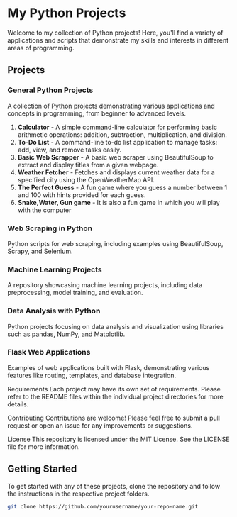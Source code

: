 # My Python Projects

Welcome to my collection of Python projects! Here, you'll find a variety of applications and scripts that demonstrate my skills and interests in different areas of programming.

## Projects

### General Python Projects

A collection of Python projects demonstrating various applications and concepts in programming, from beginner to advanced levels.
1. **Calculator** - A simple command-line calculator for performing basic arithmetic operations: addition, subtraction, multiplication, and division.
2. **To-Do List** - A command-line to-do list application to manage tasks: add, view, and remove tasks easily.
3. **Basic Web Scrapper** - A basic web scraper using BeautifulSoup to extract and display titles from a given webpage.
4. **Weather Fetcher** - Fetches and displays current weather data for a specified city using the OpenWeatherMap API.
5. **The Perfect Guess** - A fun game where you guess a number between 1 and 100 with hints provided for each guess.
6. **Snake,Water, Gun game** - It is also a fun game in which you will play with the computer

### Web Scraping in Python

Python scripts for web scraping, including examples using BeautifulSoup, Scrapy, and Selenium.

### Machine Learning Projects

A repository showcasing machine learning projects, including data preprocessing, model training, and evaluation.

### Data Analysis with Python

Python projects focusing on data analysis and visualization using libraries such as pandas, NumPy, and Matplotlib.

### Flask Web Applications

Examples of web applications built with Flask, demonstrating various features like routing, templates, and database integration.

Requirements
Each project may have its own set of requirements. Please refer to the README files within the individual project directories for more details.

Contributing
Contributions are welcome! Please feel free to submit a pull request or open an issue for any improvements or suggestions.

License
This repository is licensed under the MIT License. See the LICENSE file for more information.

## Getting Started

To get started with any of these projects, clone the repository and follow the instructions in the respective project folders.

```bash
git clone https://github.com/yourusername/your-repo-name.git
